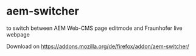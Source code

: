 # aem-switcher
to switch between AEM Web-CMS page editmode and Fraunhofer live webpage


Download on
https://addons.mozilla.org/de/firefox/addon/aem-switcher/


